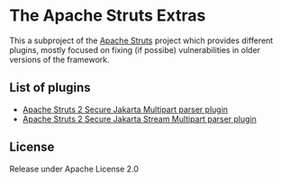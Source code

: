 # The Apache Struts Extras

This a subproject of the [Apache Struts](http://struts.apache.org/) project which provides different plugins,
mostly focused on fixing (if possibe) vulnerabilities in older versions of the framework.

## List of plugins

- [Apache Struts 2 Secure Jakarta Multipart parser plugin](struts2-secure-jakarta-multipart-parser-plugin/README.md)
- [Apache Struts 2 Secure Jakarta Stream Multipart parser plugin](struts2-secure-jakarta-stream-multipart-parser-plugin/README.md)

## License

Release under Apache License 2.0
